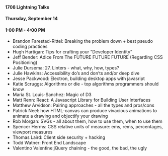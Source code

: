 #### 1708 Lightning Talks
#### Thursday, September 14
#### 1:00 PM - 4:00 PM

- Brandon Farestad-Rittel: Breaking the problem down + best pseudo coding practices
- Hugh Hartigan: Tips for crafting your “Developer Identity”
- Jeff Bender: Adice From The FUTURE FUTURE FUTURE (Regarding CSS Positioning)
- Julie Dursema: 27. Linters - what, why, how, types?
- Julie Hawkins: Accessibility do’s and don’ts and/or deep dive
- Jesse Packwood: Electron, building desktop apps with javasript
- Katie Scruggs: Algorithms or die - top algorithms programmers should know
- Maria St. Louis-Sanchez: Magic of D3
- Matt Renn: React: A Javascript Library for Building User Interfaces
- Matthew Arvidson: Pairing approaches - all the types and pros/cons
- Patrick Neel: how HTML-canvas can produce vivacious animations to animate a drawing and objectify your drawing
- Rob Morgan: SVGs - all about them, how to use them, when to use them
- Spencer Herms: CSS relative units of measure: ems, rems, percentages, viewport measures
- Thomas Laird: Client side security + hacking
- Todd Watner: Front End Landscape
- Valentino Valentine:jQuery chaining - the good, the bad, the ugly
